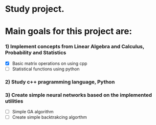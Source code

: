 # Study project.

# Main goals for this project are:

###   1) Implement concepts from Linear Algebra and Calculus, Probability and Statistics

- [x] Basic matrix operations on using cpp
- [ ] Statistical functions using python

###   2) Study c++ pragramming language, Python

###   3) Create simple neural networks based on the implemented utilities

- [ ] Simple GA algorithm
- [ ] Create simple backtrakcing algorthm
